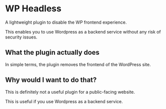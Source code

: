 # WP Headless
A lightweight plugin to disable the WP frontend experience.

This enables you to use Wordpress as a backend service without any risk of security issues.

## What the plugin actually does

In simple terms, the plugin removes the frontend of the WordPress site.

## Why would I want to do that?

This is definitely not a useful plugin for a public-facing website. 

This is useful if you use Wordpress as a backend service.
